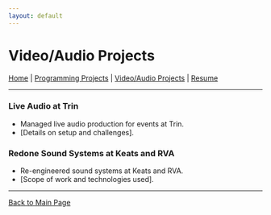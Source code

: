 ```yaml
---
layout: default
---
```


# Video/Audio Projects

[Home](index.md) | [Programming Projects](programming.md) | [Video/Audio Projects](audio-video.md) | [Resume](resume.md)

---

### Live Audio at Trin
- Managed live audio production for events at Trin.
- [Details on setup and challenges].

### Redone Sound Systems at Keats and RVA
- Re-engineered sound systems at Keats and RVA.
- [Scope of work and technologies used].

---
[Back to Main Page](index.md)
